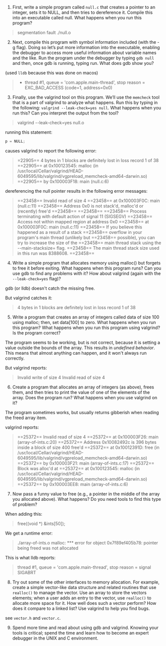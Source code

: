 1. First, write a simple program called `null.c` that creates a pointer to an integer, sets it to NULL, and then tries to dereference it. Compile this into an executable called null. What happens when you run this program?

> segmentation fault  ./null.o


2. Next, compile this program with symbol information included (with the -g flag).  Doing so let’s put more information into the executable, enabling the debugger to access more useful information about variable names and the like. Run the program under the debugger by typing `gdb null` and then, once gdb is running, typing run. What does gdb show you?

(used `lldb` because this was done on macos)

> * thread #1, queue = 'com.apple.main-thread', stop reason = EXC_BAD_ACCESS (code=1, address=0x0)


3. Finally, use the valgrind tool on this program. We’ll use the `memcheck` tool that is a part of valgrind to analyze what happens.  Run this by typing in the following: `valgrind --leak-check=yes null`. What happens when you run this? Can you interpret the output from the tool?

> valgrind --leak-check=yes null.o

running this statement:

```c
p = NULL;
```

causes valgrind to report the following error:

>=22905== 4 bytes in 1 blocks are definitely lost in loss record 1 of 38
>==22905==    at 0x100123545: malloc (in /usr/local/Cellar/valgrind/HEAD-6049595/lib/valgrind/vgpreload_memcheck-amd64-darwin.so)
>==22905==    by 0x100003F18: main (null.c:6)


dereferencing the null pointer results in the following error messages:

> ==23458== Invalid read of size 4
> ==23458==    at 0x100003F0C: main (null.c:11)
> ==23458==  Address 0x0 is not stack'd, malloc'd or (recently) free'd
> ==23458==
> ==23458==
> ==23458== Process terminating with default action of signal 11 (SIGSEGV)
> ==23458==  Access not within mapped region at address 0x0
> ==23458==    at 0x100003F0C: main (null.c:11)
> ==23458==  If you believe this happened as a result of a stack
> ==23458==  overflow in your program's main thread (unlikely but
> ==23458==  possible), you can try to increase the size of the
> ==23458==  main thread stack using the --main-stacksize= flag.
> ==23458==  The main thread stack size used in this run was 8388608.
> ==23458==


4. Write a simple program that allocates memory using malloc() but forgets to free it before exiting. What happens when this program runs? Can you use gdb to find any problems with it? How about valgrind (again with the `--leak-check=yes` flag)?

gdb (or lldb) doesn't catch the missing free.

But valgrind catches it:

>4 bytes in 1 blocks are definitely lost in loss record 1 of 38


5. Write a program that creates an array of integers called data of size 100 using malloc; then, set data[100] to zero. What happens when you run this program? What happens when you run this program using valgrind? Is the program correct?

The program seems to be working, but is not correct, because it is setting a value outside the bounds of the array. This results in *undefined behavior*. This means that almost anything can happen, and it won't always run correctly.

But valgrind reports:

>Invalid write of size 4
>Invalid read of size 4


6. Create a program that allocates an array of integers (as above), frees them, and then tries to print the value of one of the elements of the array. Does the program run? What happens when you use valgrind on it?

The program sometimes works, but usually returns gibberish when reading the freed array item.

valgrind reports:

> ==25372== Invalid read of size 4
> ==25372==    at 0x100003F26: main (array-of-ints.c:20)
> ==25372==  Address 0x10082492c is 396 bytes inside a block of size 400 free'd
> ==25372==    at 0x10012391D: free (in /usr/local/Cellar/valgrind/HEAD-6049595/lib/valgrind/vgpreload_memcheck-amd64-darwin.so)
> ==25372==    by 0x100003F21: main (array-of-ints.c:17)
> ==25372==  Block was alloc'd at
> ==25372==    at 0x100123545: malloc (in /usr/local/Cellar/valgrind/HEAD-6049595/lib/valgrind/vgpreload_memcheck-amd64-darwin.so)
> ==25372==    by 0x100003EE8: main (array-of-ints.c:6)



7. Now pass a funny value to free (e.g., a pointer in the middle of the array you allocated above). What happens? Do you need tools to find this type of problem?

When adding this:

>free((void *) &ints[50]);

We get a runtime error:

> ./array-of-ints.o
> malloc: *** error for object 0x7f89ef405b78: pointer being freed was not allocated

This is what lldb reports:

>thread #1, queue = 'com.apple.main-thread', stop reason = signal SIGABRT


8. Try out some of the other interfaces to memory allocation. For example, create a simple vector-like data structure and related routines that use `realloc()` to manage the vector. Use an array to store the vectors elements; when a user adds an entry to the vector, use `realloc()` to allocate more space for it. How well does such a vector perform? How does it compare to a linked list? Use valgrind to help you find bugs.


see `vector.h` and `vector.c`.


9. Spend more time and read about using gdb and valgrind. Knowing your tools is critical; spend the time and learn how to become an expert debugger in the UNIX and C environment.
